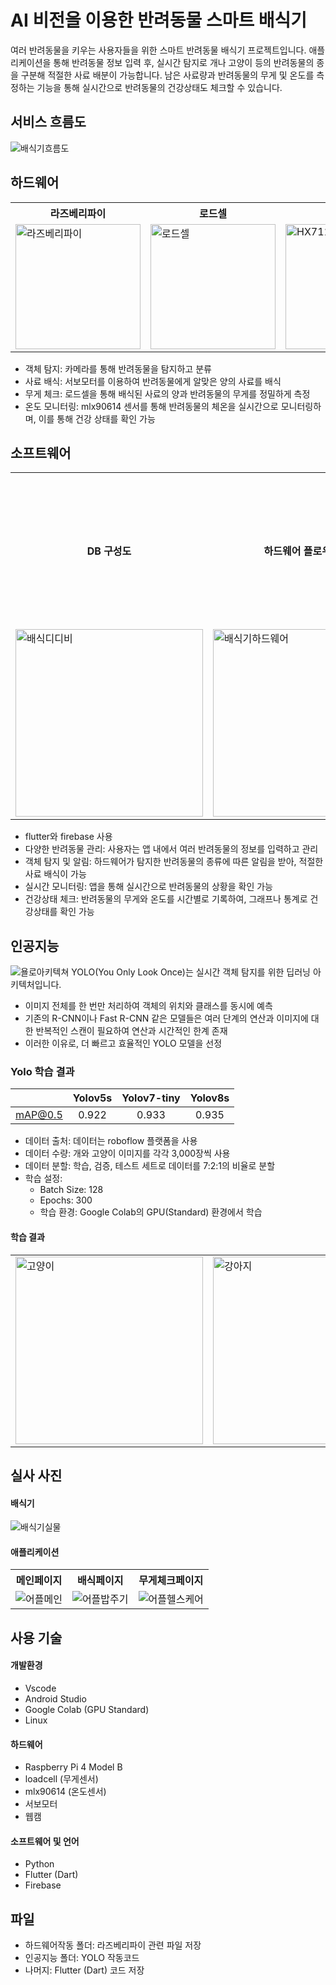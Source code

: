 # AI 비전을 이용한 반려동물 스마트 배식기
여러 반려동물을 키우는 사용자들을 위한 스마트 반려동물 배식기 프로젝트입니다. 애플리케이션을 통해 반려동물 정보 입력 후, 실시간 탐지로 개나 고양이 등의 반려동물의 종을 구분해 적절한 사료 배분이 가능합니다. 남은 사료량과 반려동물의 무게 및 온도를 측정하는 기능을 통해 실시간으로 반려동물의 건강상태도 체크할 수 있습니다.

## 서비스 흐름도
![배식기흐름도](https://github.com/qqinjin/animal_serving_app/assets/99711238/731fd991-e174-4e74-8556-6ebd2094415c)

## 하드웨어 
<table>
  <tr>
    <th>라즈베리파이</th>
    <th>로드셀</th>
    <th>HX711</th>
    <th>mlx90614</th>
    <th>웹캠</th>
  </tr>
  <tr>
    <td><img src="https://github.com/qqinjin/animal_serving_app/assets/99711238/a7b6d898-bfbc-48cc-b7d9-d658015ba933" alt="라즈베리파이" width="200" height="200"/></td>
    <td><img src="https://github.com/qqinjin/animal_serving_app/assets/99711238/e1de1b9b-ff66-4db4-ade3-91e7aa755af6" alt="로드셀" width="200" height="200"/></td>
    <td><img src="https://github.com/qqinjin/animal_serving_app/assets/99711238/79eb0745-bb54-4540-8d3d-133fbdcefcfb" alt="HX711" width="200" height="200"/></td>
    <td><img src="https://github.com/qqinjin/animal_serving_app/assets/99711238/e810f456-c532-4d84-8b2a-3f63cd5a76ea" alt=mlx90614" width="200" height="200"/></td>
    <td><img src="https://github.com/qqinjin/animal_serving_app/assets/99711238/3d5f6be0-aa42-4e04-baa8-6e898a7ff24e" alt="웹캠" width="200" height="200"/></td>
  </tr>
</table>

- 객체 탐지: 카메라를 통해 반려동물을 탐지하고 분류
- 사료 배식: 서보모터를 이용하여 반려동물에게 알맞은 양의 사료를 배식
- 무게 체크: 로드셀을 통해 배식된 사료의 양과 반려동물의 무게를 정밀하게 측정
- 온도 모니터링: mlx90614 센서를 통해 반려동물의 체온을 실시간으로 모니터링하며, 이를 통해 건강 상태를 확인 가능

## 소프트웨어
<table>
  <tr>
    <th>DB 구성도</th>
    <th>하드웨어 플로우차트</th>
    <th>소프트웨어 플로우차트</th>
  </tr>
  <tr>
    <td><img src="https://github.com/qqinjin/animal_serving_app/assets/99711238/340a8b22-8f8d-413a-a73a-3c8ac08749f9" alt="배식디디비" width="300"/></td>
    <td><img src="https://github.com/qqinjin/animal_serving_app/assets/99711238/18472f0f-e026-465a-a1ce-d0334fac80bf" alt="배식기하드웨어" width="300"/></td>
    <td><img src="https://github.com/qqinjin/animal_serving_app/assets/99711238/e961a78d-0515-4c79-9a2e-6d5e08066a6e" alt="배식기앱"/></td>
  </tr>
</table>

- flutter와 firebase 사용
- 다양한 반려동물 관리: 사용자는 앱 내에서 여러 반려동물의 정보를 입력하고 관리
- 객체 탐지 및 알림: 하드웨어가 탐지한 반려동물의 종류에 따른 알림을 받아, 적절한 사료 배식이 가능
- 실시간 모니터링: 앱을 통해 실시간으로 반려동물의 상황을 확인 가능
- 건강상태 체크: 반려동물의 무게와 온도를 시간별로 기록하여, 그래프나 통계로 건강상태를 확인 가능

## 인공지능 
![욜로아키텍쳐](https://github.com/qqinjin/animal_serving_app/assets/99711238/c0e024aa-3d0b-40cd-a3f8-0e12bfb4f7b9)
YOLO(You Only Look Once)는 실시간 객체 탐지를 위한 딥러닝 아키텍처입니다.

- 이미지 전체를 한 번만 처리하여 객체의 위치와 클래스를 동시에 예측
- 기존의 R-CNN이나 Fast R-CNN 같은 모델들은 여러 단계의 연산과 이미지에 대한 반복적인 스캔이 필요하여 연산과 시간적인 한계 존재
- 이러한 이유로, 더 빠르고 효율적인 YOLO 모델을 선정

### Yolo 학습 결과
|         | Yolov5s | Yolov7-tiny | Yolov8s |
|:-------:|:-------:|:-----------:|:-------:|
| mAP@0.5 |  0.922  |    0.933    |  0.935  |

- 데이터 출처: 데이터는 roboflow 플랫폼을 사용
- 데이터 수량: 개와 고양이 이미지를 각각 3,000장씩 사용
- 데이터 분할: 학습, 검증, 테스트 세트로 데이터를 7:2:1의 비율로 분할
- 학습 설정:
  - Batch Size: 128
  - Epochs: 300
  - 학습 환경: Google Colab의 GPU(Standard) 환경에서 학습

#### 학습 결과 
 <table>
  <tr>
    <td><img src="https://github.com/qqinjin/animal_serving_app/assets/99711238/c945dfc9-5c08-4e55-99e8-3d3a48b8db2b" alt="고양이" width="300 height=300"/></td>
    <td><img src="https://github.com/qqinjin/animal_serving_app/assets/99711238/2c956aff-aecb-4017-8295-135c75d3af9a" alt="강아지" width="300 height=300"/></td>
  </tr>
</table>

## 실사 사진
#### 배식기

![배식기실물](https://github.com/qqinjin/animal_serving_app/assets/99711238/91f678f9-19d0-4bf8-81b4-f3dc8ea9787d)

#### 애플리케이션

<table>
  <tr>
    <th>메인페이지</th>
    <th>배식페이지</th>
    <th>무게체크페이지</th>
  </tr>
  <tr>
    <td><img src="https://github.com/qqinjin/animal_serving_app/assets/99711238/5b11c8a0-de21-4216-84a9-2f30957ae47f" alt="어플메인"/></td>
    <td><img src="https://github.com/qqinjin/animal_serving_app/assets/99711238/59279079-2bc7-43f5-bb58-f1686a1bf659" alt="어플밥주기"/></td>
    <td><img src="https://github.com/qqinjin/animal_serving_app/assets/99711238/de66dfd6-24e2-46d6-9cad-881e9b63bcb1" alt="어플헬스케어"/></td>
  </tr>
</table>

## 사용 기술
#### 개발환경
- Vscode
- Android Studio
- Google Colab (GPU Standard)
- Linux
  
#### 하드웨어 
- Raspberry Pi 4 Model B 
- loadcell (무게센서)
- mlx90614 (온도센서)
- 서보모터
- 웹캠

#### 소프트웨어 및 언어
- Python
- Flutter (Dart)
- Firebase


## 파일 
- 하드웨어작동 폴더: 라즈베리파이 관련 파일 저장
- 인공지능 폴더: YOLO 작동코드
- 나머지: Flutter (Dart) 코드 저장


